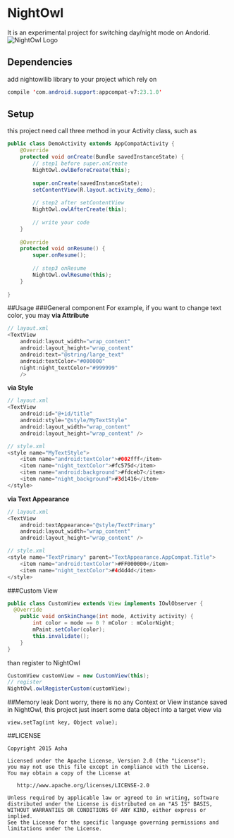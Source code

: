 # NightOwl

It is an experimental project for switching day/night mode on Andorid.
![NightOwl Logo](https://raw.githubusercontent.com/ashqal/NightOwl/master/app/src/main/res/mipmap-xxxhdpi/ic_launcher.png)

## Dependencies
add nightowllib library to your project which rely on
```java
compile 'com.android.support:appcompat-v7:23.1.0'
```

## Setup
this project need call three method in your Activity class, such as
```java
public class DemoActivity extends AppCompatActivity {
    @Override
    protected void onCreate(Bundle savedInstanceState) {
        // step1 before super.onCreate
        NightOwl.owlBeforeCreate(this);
        
        super.onCreate(savedInstanceState);
        setContentView(R.layout.activity_demo);
        
        // step2 after setContentView
        NightOwl.owlAfterCreate(this);
        
        // write your code
    }
    
    @Override
    protected void onResume() {
        super.onResume();
        
        // step3 onResume
        NightOwl.owlResume(this);
    }
    
}
```

##Usage
###General component
For example, if you want to change text color, you may 
**via Attribute**
```java
// layout.xml
<TextView
    android:layout_width="wrap_content"
    android:layout_height="wrap_content"
    android:text="@string/large_text"
    android:textColor="#000000"
    night:night_textColor="#999999"
    />
```
**via Style**
```java
// layout.xml
<TextView
    android:id="@+id/title"
    android:style="@style/MyTextStyle"
    android:layout_width="wrap_content"
    android:layout_height="wrap_content" />
```
```java
// style.xml
<style name="MyTextStyle">
    <item name="android:textColor">#002fff</item>
    <item name="night_textColor">#fc575d</item>
    <item name="android:background">#fdceb7</item>
    <item name="night_background">#3d1416</item>
</style>
```
**via Text Appearance**
```java
// layout.xml
<TextView
    android:textAppearance="@style/TextPrimary"
    android:layout_width="wrap_content"
    android:layout_height="wrap_content" />
```
```java
// style.xml
<style name="TextPrimary" parent="TextAppearance.AppCompat.Title">
    <item name="android:textColor">#FF000000</item>
    <item name="night_textColor">#4d4d4d</item>
</style>
```

###Custom View
```java
public class CustomView extends View implements IOwlObserver {
  @Override
    public void onSkinChange(int mode, Activity activity) {
        int color = mode == 0 ? mColor : mColorNight;
        mPaint.setColor(color);
        this.invalidate();
    }
}
```
than register to NightOwl
```java
CustomView customView = new CustomView(this);
// register
NightOwl.owlRegisterCustom(customView);
```

##Memory leak
Dont worry, there is no any Context or View instance saved in NightOwl, this project just insert some data object into a target view via
```
view.setTag(int key, Object value);
```

##LICENSE
```
Copyright 2015 Asha

Licensed under the Apache License, Version 2.0 (the "License");
you may not use this file except in compliance with the License.
You may obtain a copy of the License at

   http://www.apache.org/licenses/LICENSE-2.0

Unless required by applicable law or agreed to in writing, software
distributed under the License is distributed on an "AS IS" BASIS,
WITHOUT WARRANTIES OR CONDITIONS OF ANY KIND, either express or implied.
See the License for the specific language governing permissions and
limitations under the License.
```
